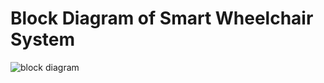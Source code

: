 # Block Diagram of Smart Wheelchair System

![block diagram](https://user-images.githubusercontent.com/59198753/144357199-176714bf-bc30-4fc4-a481-73569f8aacb2.jpeg)

